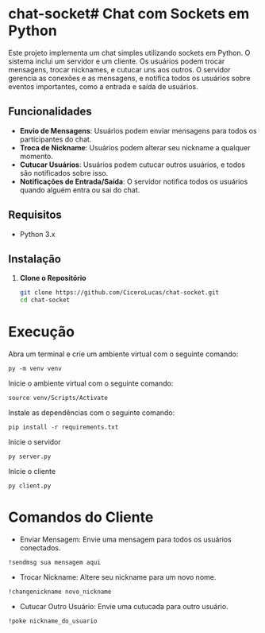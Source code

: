 # chat-socket# Chat com Sockets em Python

Este projeto implementa um chat simples utilizando sockets em Python. O sistema inclui um servidor e um cliente. Os usuários podem trocar mensagens, trocar nicknames, e cutucar uns aos outros. O servidor gerencia as conexões e as mensagens, e notifica todos os usuários sobre eventos importantes, como a entrada e saída de usuários.

## Funcionalidades

- **Envio de Mensagens**: Usuários podem enviar mensagens para todos os participantes do chat.
- **Troca de Nickname**: Usuários podem alterar seu nickname a qualquer momento.
- **Cutucar Usuários**: Usuários podem cutucar outros usuários, e todos são notificados sobre isso.
- **Notificações de Entrada/Saída**: O servidor notifica todos os usuários quando alguém entra ou sai do chat.

## Requisitos

- Python 3.x

## Instalação

1. **Clone o Repositório**

   ```sh
   git clone https://github.com/CiceroLucas/chat-socket.git
   cd chat-socket
# Execução

Abra um terminal e crie um ambiente virtual com o seguinte comando:

```
py -m venv venv
```
Inicie o ambiente virtual com o seguinte comando:
```
source venv/Scripts/Activate
```

Instale as dependências com o seguinte comando:
```
pip install -r requirements.txt 
```

Inicie o servidor
```
py server.py
```

Inicie o cliente
```
py client.py
```

# Comandos do Cliente

* Enviar Mensagem: Envie uma mensagem para todos os usuários conectados.
```
!sendmsg sua mensagem aqui
```

* Trocar Nickname: Altere seu nickname para um novo nome.
```
!changenickname novo_nickname
```

* Cutucar Outro Usuário: Envie uma cutucada para outro usuário.
```
!poke nickname_do_usuario
```
